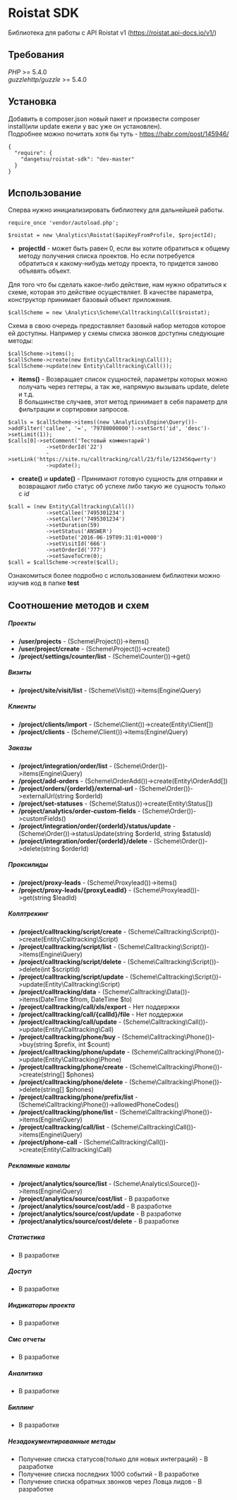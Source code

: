 # Roistat SDK
Библиотека для работы с API Roistat v1 (https://roistat.api-docs.io/v1/)

## Требования

*PHP* >= 5.4.0  
*guzzlehttp/guzzle* >= 5.4.0

## Установка

Добавить в composer.json новый пакет и произвести composer install(или update ежели у вас уже он установлен).  
Подробнее можно почитать хотя бы туть - https://habr.com/post/145946/

```
{
  "require": {
    "dangetsu/roistat-sdk": "dev-master"
  }
}
```

## Использование

Сперва нужно инициализировать библиотеку для дальнейшей работы.
```
require_once 'vendor/autoload.php';

$roistat = new \Analytics\Roistat($apiKeyFromProfile, $projectId);
```
* **projectId** - может быть равен 0, если вы хотите обратиться к общему методу получения списка проектов. 
Но если потребуется обратиться к какому-нибудь методу проекта, то придется заново объявять объект.

Для того что бы сделать какое-либо действие, нам нужно обратиться к схеме, которая это действие осуществляет.
В качестве параметра, конструктор принимает базовый объект приложения.
```
$callScheme = new \Analytics\Scheme\Calltracking\Call($roistat);
```

Схема в свою очередь предоставляет базовый набор методов которое ей доступны. Например у схемы списка звонков доступны следующие методы:
```
$callScheme->items();
$callScheme->create(new Entity\Calltracking\Call());
$callScheme->update(new Entity\Calltracking\Call());
```

* **items()** - Возвращает список сущностей, параметры которых можно получать через геттеры, а так же, напрямую вызывать update, delete и т.д.  
В большинстве случаев, этот метод принимает в себя параметр для фильтрации и сортировки запросов.
```
$calls = $callScheme->items((new \Analytics\Engine\Query())->addFilter('callee', '=', '79780000000')->setSort('id', 'desc')->setLimit(1));
$calls[0]->setComment('Тестовый комментарий')
            ->setOrderId('22')
            ->setLink('https://site.ru/calltracking/call/23/file/123456qwerty')
            ->update();
```

* **create()** и **update()** - Принимают готовую сущность для отправки и возвращают либо статус об успехе либо такую же сущность только с *id*
```
$call = (new Entity\Calltracking\Call())
            ->setCallee('7495301234')
            ->setCaller('7495301234')
            ->setDuration(59)
            ->setStatus('ANSWER')
            ->setDate('2016-06-19T09:31:01+0000')
            ->setVisitId('666')
            ->setOrderId('777')
            ->setSaveToCrm(0);
$call = $callScheme->create($call);
```

Ознакомиться более подробно с использованием библиотеки можно изучив код в папке **test**

## Соотношение методов и схем

##### Проекты
* **/user/projects** - (Scheme\Project())->items()
* **/user/project/create** - (Scheme\Project())->create()
* **/project/settings/counter/list** - (Scheme\Counter())->get()
##### Визиты
* **/project/site/visit/list** - (Scheme\Visit())->items(Engine\Query)
##### Клиенты
* **/project/clients/import** - (Scheme\Client())->create(Entity\Client[])
* **/project/clients** - (Scheme\Client())->items(Engine\Query)
##### Заказы
* **/project/integration/order/list** - (Scheme\Order())->items(Engine\Query)
* **/project/add-orders** - (Scheme\OrderAdd())->create(Entity\OrderAdd[])
* **/project/orders/{orderId}/external-url** - (Scheme\Order())->externalUrl(string $orderId)
* **/project/set-statuses** - (Scheme\Status())->create(Entity\Status[])
* **/project/analytics/order-custom-fields** - (Scheme\Order())->customFields()
* **/project/integration/order/{orderId}/status/update** - (Scheme\Order())->statusUpdate(string $orderId, string $statusId)
* **/project/integration/order/{orderId}/delete** - (Scheme\Order())->delete(string $orderId)
##### Проксилиды
* **/project/proxy-leads** - (Scheme\Proxylead())->items()
* **/project/proxy-leads/{proxyLeadId}** - (Scheme\Proxylead())->get(string $leadId)
##### Коллтрекинг
* **/project/calltracking/script/create** - (Scheme\Calltracking\Script())->create(Entity\Calltracking\Script)
* **/project/calltracking/script/list** - (Scheme\Calltracking\Script())->items(Engine\Query)
* **/project/calltracking/script/delete** - (Scheme\Calltracking\Script())->delete(int $scriptId)
* **/project/calltracking/script/update** - (Scheme\Calltracking\Script())->update(Entity\Calltracking\Script)
* **/project/calltracking/data** - (Scheme\Calltracking\Data())->items(DateTime $from, DateTime $to)
* **/project/calltracking/call/xls/export** - Нет поддержки
* **/project/calltracking/call/{callId}/file** - Нет поддержки
* **/project/calltracking/call/update** - (Scheme\Calltracking\Call())->update(Entity\Calltracking\Call)
* **/project/calltracking/phone/buy** - (Scheme\Calltracking\Phone())->buy(string $prefix, int $count)
* **/project/calltracking/phone/update** - (Scheme\Calltracking\Phone())->update(Entity\Calltracking\Phone)
* **/project/calltracking/phone/create** - (Scheme\Calltracking\Phone())->create(string[] $phones)
* **/project/calltracking/phone/delete** - (Scheme\Calltracking\Phone())->delete(string[] $phones)
* **/project/calltracking/phone/prefix/list** - (Scheme\Calltracking\Phone())->allowedPhoneCodes()
* **/project/calltracking/phone/list** - (Scheme\Calltracking\Phone())->items(Engine\Query)
* **/project/calltracking/call/list** - (Scheme\Calltracking\Call())->items(Engine\Query)
* **/project/phone-call** - (Scheme\Calltracking\Call())->create(Entity\Calltracking\Call)
##### Рекламные каналы
* **/project/analytics/source/list** - (Scheme\Analytics\Source())->items(Engine\Query)
* **/project/analytics/source/cost/list** - В разработке
* **/project/analytics/source/cost/add** - В разработке
* **/project/analytics/source/cost/update** - В разработке
* **/project/analytics/source/cost/delete** - В разработке
##### Статистика
* В разработке
##### Доступ
* В разработке
##### Индикаторы проекта
* В разработке
##### Смс отчеты
* В разработке
##### Аналитика
* В разработке
##### Биллинг
* В разработке
##### Незадокументированные методы
* Получение списка статусов(только для новых интеграций) - В разработке
* Получение списка последних 1000 событий - В разработке
* Получение списка обратных звонков через Ловца лидов - В разработке